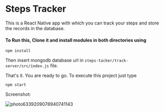 # Steps Tracker

This is a React Native app with which you can track your steps and store the records in the database.

#### To Run this, Clone it and install modules in both directories using
```
npm install
```

Then insert mongodb database url in `steps-tacker/track-server/src/index.js` file.

That's it. You are ready to go. To execute this project just type
```
npm start
```

Screenshot:

![photo6339209078940741143](https://user-images.githubusercontent.com/74784363/139620660-9186de15-98bb-488b-9deb-b95d91726a77.jpg)
